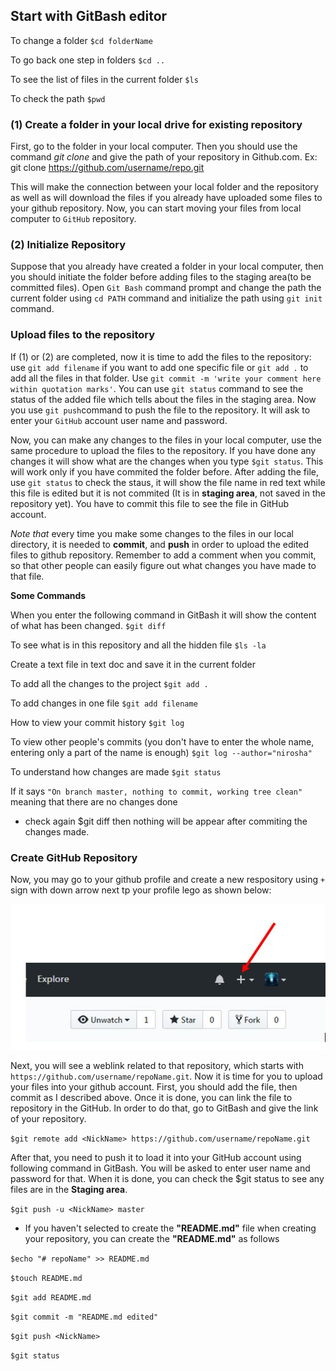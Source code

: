 
## Start with GitBash editor

To change a folder 
`$cd folderName`

To go back one step in folders
`$cd ..`

To see the list of files in the current folder
`$ls` 

To check the path 
`$pwd`


### (1) Create a folder in your local drive for existing repository

First, go to the folder in your local computer. Then you should use the command *git clone* and give the path of your repository in Github.com. 
Ex: git clone https://github.com/username/repo.git

This will make the connection between your local folder and the repository as well as will download the files if you already have uploaded some files to your github repository. Now, you can start moving your files from local computer to `GitHub` repository. 

### (2) Initialize Repository
Suppose that you already have created a folder in your local computer, then you should initiate the folder before adding files to the staging area(to be committed files). Open `Git Bash` command prompt and change the path the current folder using `cd PATH` command and initialize the path using `git init` command.


### Upload files to the repository
If (1) or (2) are completed, now it is time to add the files to the repository: use `git add filename` if you want to add one specific file or `git add .` to add all the files in that folder. Use `git commit -m 'write your comment here within quotation marks'`. You can use `git status` command to see the status of the added file which tells about the files in the staging area. Now you use `git push`command to push the file to the repository. It will ask to enter your `GitHub` account user name and password. 

Now, you can make any changes to the files in your local computer, use the same procedure to upload the files to the repository. If you have done any changes it will show what are the changes when you type `$git status`. This will work only if you have commited the folder before. After adding the file, use `git status` to check the staus, it will show the file name in red text while this file is edited but it is not commited (It is in **staging area**, not saved in the repository yet). You have to commit this file to see the file in GitHub account.

*Note that* every time you make some changes to the files in our local directory, it is needed to **commit**, and **push** in order to upload the edited files to github repository. Remember to add a comment when you commit, so that other people can easily figure out what changes you have made to that file.


**Some Commands**

When you enter the following command in GitBash it will show the content of what has been changed.
`$git diff`


To see what is in this repository and all the hidden file
`$ls -la`

 Create a text file in text doc and save it in the current folder 

To add all the changes to the project
`$git add .`

To add changes in one file
`$git add filename` 

How to view your commit history
`$git log`

To view other people's commits (you don't have to enter the whole name, entering only a part of the name is enough)
`$git log --author="nirosha"`


To understand how changes are made
`$git status `

If it says `"On branch master, nothing to commit, working tree clean"` meaning that there are no changes done

 * check again $git diff then nothing will be appear after commiting the changes made.
 
 
### Create GitHub Repository

Now, you may go to your github profile and create a new respository using `+` sign with down arrow next tp your profile lego as shown below:

 ![Create a repository](images/repoCreate.JPG)
 
 
 Next, you will see a weblink related to that repository, which starts with `https://github.com/username/repoName.git`. Now it is time for you to upload your files into your github account. First, you should add the file, then commit as I described above. Once it is done, you can link the file to repository in the GitHub. In order to do that, go to GitBash and give the link of your repository.
 
 `$git remote add <NickName> https://github.com/username/repoName.git`
 
 After that, you need to push it to load it into your GitHub account using following command in GitBash. You will be asked to enter user name and password for that.  When it is done, you can check the $git status to see any files are in the **Staging area**.
 
 `$git push -u <NickName> master`
 
 * If you haven't selected to create the **"README.md"** file when creating your repository, you can create the **"README.md"** as follows
 
 `$echo "# repoName" >> README.md`
 
 `$touch README.md`
 
 `$git add README.md`
 
 `$git commit -m "README.md edited"`
 
 `$git push <NickName>`
 
 `$git status`
 
 



